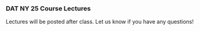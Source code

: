 ### DAT NY 25 Course Lectures
Lectures will be posted after class. Let us know if you have any questions!
